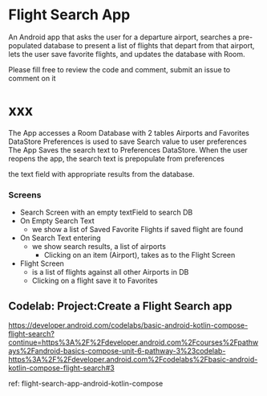 # Flight Search App
An Android app that asks the user for a departure airport, searches a
pre-populated database to present a list of flights that depart from that
airport, lets the user save favorite flights, and updates the database with Room.

Please fill free to review the code and comment, submit an issue to comment on it  

# xxx
The App accesses a Room Database with 2 tables Airports and Favorites
DataStore Preferences is used to save Search value to user preferences
The App Saves the search text to Preferences DataStore. 
When the user reopens the app, the search text is prepopulate from preferences 

the text field with appropriate results from the database.


### Screens
- Search Screen with an empty textField to search DB
- On Empty Search Text
  - we show a list of Saved Favorite Flights if saved flight are found
- On Search Text entering
  - we show search results, a list of airports
    - Clicking on an item (Airport), takes as to the Flight Screen 
- Flight Screen 
  - is a list of flights against all other Airports in DB
  - Clicking on a flight save it to Favorites

## Codelab: Project:Create a Flight Search app
https://developer.android.com/codelabs/basic-android-kotlin-compose-flight-search?continue=https%3A%2F%2Fdeveloper.android.com%2Fcourses%2Fpathways%2Fandroid-basics-compose-unit-6-pathway-3%23codelab-https%3A%2F%2Fdeveloper.android.com%2Fcodelabs%2Fbasic-android-kotlin-compose-flight-search#3


ref: flight-search-app-android-kotlin-compose